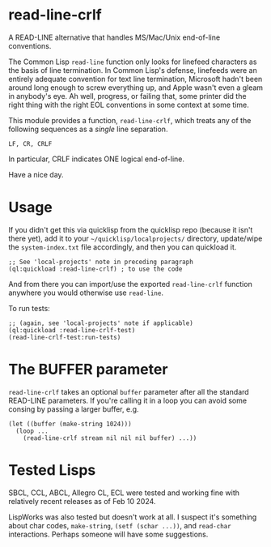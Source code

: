# read-line-crlf

A READ-LINE alternative that handles MS/Mac/Unix end-of-line conventions.

The Common Lisp `read-line` function only looks for linefeed characters as
the basis of line termination. In Common Lisp's defense, linefeeds were an
entirely adequate convention for text line termination, Microsoft hadn't
been around long enough to screw everything up, and Apple wasn't even a gleam in
anybody's eye. Ah well, progress, or failing that, some printer did the
right thing with the right EOL conventions in some context at some time.

This module provides a function, `read-line-crlf`, which treats any of the
following sequences as a _single_ line separation.

    LF, CR, CRLF

In particular, CRLF indicates ONE logical end-of-line.

Have a nice day.

# Usage 

If you didn't get this via quicklisp from the quicklisp repo (because it isn't
there yet), add it to your `~/quicklisp/localprojects/` directory, update/wipe
the `system-index.txt` file accordingly, and then you can quickload it.

    ;; See 'local-projects' note in preceding paragraph
    (ql:quickload :read-line-crlf) ; to use the code

And from there you can import/use the exported `read-line-crlf`
function anywhere you would otherwise use `read-line`.

To run tests:

    ;; (again, see 'local-projects' note if applicable)
    (ql:quickload :read-line-crlf-test)
    (read-line-crlf-test:run-tests)

# The BUFFER parameter

`read-line-crlf` takes an optional `buffer` parameter after all the standard
READ-LINE parameters.  If you're calling it
in a loop you can avoid some consing by passing a larger buffer, e.g.

    (let ((buffer (make-string 1024)))
      (loop ...
        (read-line-crlf stream nil nil nil buffer) ...))

# Tested Lisps

SBCL, CCL, ABCL, Allegro CL, ECL were tested and working fine with
relatively recent releases as of Feb 10 2024.

LispWorks was also tested but doesn't work at all.  I suspect it's
something about char codes, `make-string`, `(setf (schar ...))`, and
`read-char` interactions.  Perhaps someone will have some suggestions.
